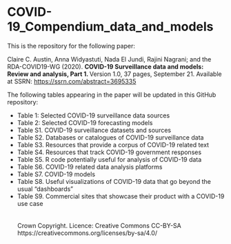 # COVID-19_Compendium_data_and_models
This is the repository for the following paper:

Claire C. Austin, Anna Widyastuti, Nada El Jundi, Rajini Nagrani; and the RDA-COVID19-WG (2020). <b> COVID-19 Surveillance data and models: Review and analysis, Part 1. </b> Version 1.0, 37 pages, September 21. Available at SSRN: https://ssrn.com/abstract=3695335

The following tables appearing in the paper will be updated in this GitHub repository:
<ul>
     <li>Table 1:  Selected COVID-19 surveillance data sources </li>
     <li>Table 2:  Selected COVID-19 forecasting models </li>
     <li>Table S1. COVID-19 surveillance datasets and sources  </li> 
     <li>Table S2. Databases or catalogues of COVID-19 surveillance data  </li>
     <li>Table S3. Resources that provide a corpus of COVID-19 related text </li>
     <li>Table S4. Resources that track COVID-19 government responses  </li>
     <li>Table S5. R code potentially useful for analysis of COVID-19 data  </li>
     <li>Table S6. COVID-19 related data analysis platforms  </li>
     <li>Table S7. COVID-19 models  </li>
     <li>Table S8. Useful visualizations of COVID-19 data that go beyond the usual “dashboards”  </li>
     <li>Table S9. Commercial sites that showcase their product with a COVID-19 use case  </li>
<br>
<br>
Crown Copyright. Licence: Creative Commons CC-BY-SA https://creativecommons.org/licenses/by-sa/4.0/
 
